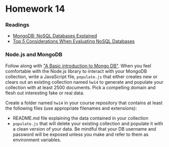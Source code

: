 # Homework 14

### Readings

* [MongoDB: NoSQL Databases Explained](http://www.mongodb.com/nosql-explained)
* [Top 5 Considerations When Evaluating NoSQL Databases](http://www.mongodb.com/lp/white-paper/nosql-considerations)

### Node.js and MongoDB

Follow along with ["A Basic introduction to Mongo DB"](http://mongodb.github.io/node-mongodb-native/1.4/api-articles/nodekoarticle1.html). When you feel comfortable with the Node.js library to interact with your MongoDB collection, write a JavaScript file, `populate.js` that either creates new or clears out an existing collection named `hw14` to generate and populate your collection with at least 2500 documents. Pick a compelling domain and flesh out interesting fake or real data.

Create a folder named `hw14` in your course repository that contains at least the following files (use appropriate filenames and extensions):

* README.md file explaining the data contained in your collection
* `populate.js` that will delete your existing collection and populate it with a clean version of your data. Be mindful that your DB username and password will be exposed unless you make and refer to them as environment variables.